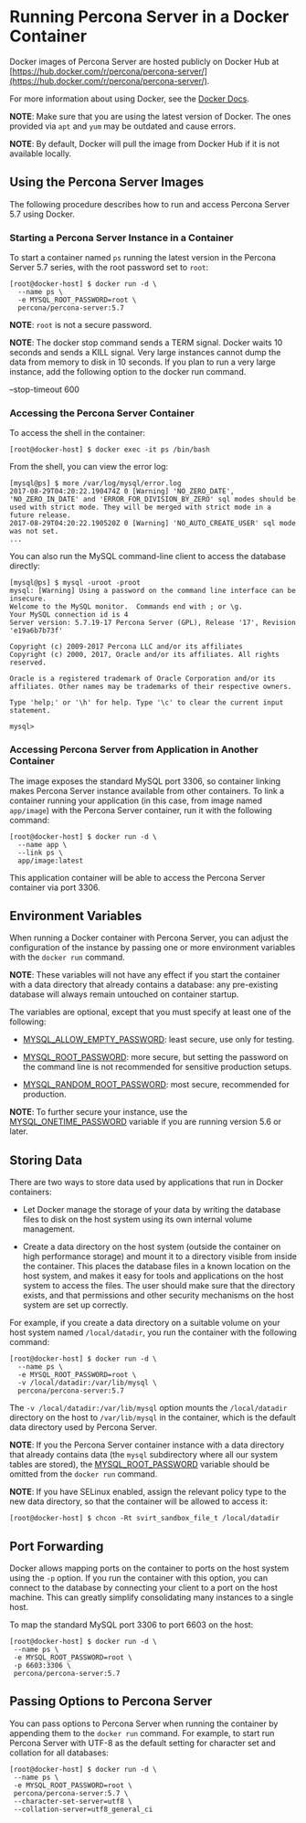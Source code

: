 # Running Percona Server in a Docker Container

Docker images of Percona Server are hosted publicly on Docker Hub at
[https://hub.docker.com/r/percona/percona-server/](https://hub.docker.com/r/percona/percona-server/).

For more information about using Docker, see the [Docker Docs](https://docs.docker.com/).

**NOTE**: Make sure that you are using the latest version of Docker.
The ones provided via `apt` and `yum`
may be outdated and cause errors.

**NOTE**: By default, Docker will pull the image from Docker Hub
if it is not available locally.

## Using the Percona Server Images

The following procedure describes how to run and access Percona Server 5.7
using Docker.

### Starting a Percona Server Instance in a Container

To start a container named `ps`
running the latest version in the Percona Server 5.7 series,
with the root password set to `root`:

```
[root@docker-host] $ docker run -d \
  --name ps \
  -e MYSQL_ROOT_PASSWORD=root \
  percona/percona-server:5.7
```

**NOTE**: `root` is not a secure password.

**NOTE**: The docker stop command sends a TERM signal. Docker waits 10 seconds
and sends a KILL signal. Very large instances cannot dump the data from
memory to disk in 10 seconds. If you plan to run a very large instance, add
the following option to the docker run command.

–stop-timeout 600

### Accessing the Percona Server Container

To access the shell in the container:

```
[root@docker-host] $ docker exec -it ps /bin/bash
```

From the shell, you can view the error log:

```
[mysql@ps] $ more /var/log/mysql/error.log
2017-08-29T04:20:22.190474Z 0 [Warning] 'NO_ZERO_DATE', 'NO_ZERO_IN_DATE' and 'ERROR_FOR_DIVISION_BY_ZERO' sql modes should be used with strict mode. They will be merged with strict mode in a future release.
2017-08-29T04:20:22.190520Z 0 [Warning] 'NO_AUTO_CREATE_USER' sql mode was not set.
...
```

You can also run the MySQL command-line client
to access the database directly:

```
[mysql@ps] $ mysql -uroot -proot
mysql: [Warning] Using a password on the command line interface can be insecure.
Welcome to the MySQL monitor.  Commands end with ; or \g.
Your MySQL connection id is 4
Server version: 5.7.19-17 Percona Server (GPL), Release '17', Revision 'e19a6b7b73f'

Copyright (c) 2009-2017 Percona LLC and/or its affiliates
Copyright (c) 2000, 2017, Oracle and/or its affiliates. All rights reserved.

Oracle is a registered trademark of Oracle Corporation and/or its affiliates. Other names may be trademarks of their respective owners.

Type 'help;' or '\h' for help. Type '\c' to clear the current input statement.

mysql>
```

### Accessing Percona Server from Application in Another Container

The image exposes the standard MySQL port 3306,
so container linking makes Percona Server instance available
from other containers.
To link a container running your application
(in this case, from image named `app/image`)
with the Percona Server container,
run it with the following command:

```
[root@docker-host] $ docker run -d \
  --name app \
  --link ps \
  app/image:latest
```

This application container will be able to access the Percona Server container
via port 3306.

## Environment Variables

When running a Docker container with Percona Server,
you can adjust the configuration of the instance
by passing one or more environment variables with the `docker run` command.

**NOTE**: These variables will not have any effect
if you start the container with a data directory
that already contains a database:
any pre-existing database will always remain untouched on container startup.

The variables are optional,
except that you must specify at least one of the following:


* [MYSQL_ALLOW_EMPTY_PASSWORD](https://docs.percona.com/percona-server/8.0/installation/docker.html#mysql-allow-empty-password): least secure, use only for testing.


* [MYSQL_ROOT_PASSWORD](https://docs.percona.com/percona-server/8.0/installation/docker.html#mysql-root-password): more secure,
but setting the password on the command line is not recommended
for sensitive production setups.


* [MYSQL_RANDOM_ROOT_PASSWORD](https://docs.percona.com/percona-server/8.0/installation/docker.html#mysql-random-root-password): most secure,
recommended for production.

**NOTE**: To further secure your instance,
use the [MYSQL_ONETIME_PASSWORD](https://docs.percona.com/percona-server/8.0/installation/docker.html#mysql-onetime-password) variable
if you are running version 5.6 or later.

## Storing Data

There are two ways to store data used by applications
that run in Docker containers:


* Let Docker manage the storage of your data
by writing the database files to disk on the host system
using its own internal volume management.


* Create a data directory on the host system
(outside the container on high performance storage)
and mount it to a directory visible from inside the container.
This places the database files in a known location on the host system,
and makes it easy for tools and applications on the host system
to access the files.
The user should make sure that the directory exists,
and that permissions and other security mechanisms on the host system
are set up correctly.

For example, if you create a data directory on a suitable volume
on your host system named `/local/datadir`,
you run the container with the following command:

```
[root@docker-host] $ docker run -d \
  --name ps \
  -e MYSQL_ROOT_PASSWORD=root \
  -v /local/datadir:/var/lib/mysql \
  percona/percona-server:5.7
```

The `-v /local/datadir:/var/lib/mysql` option
mounts the `/local/datadir` directory on the host
to `/var/lib/mysql` in the container,
which is the default data directory used by Percona Server.

**NOTE**: If you the Percona Server container instance
with a data directory that already contains data
(the `mysql` subdirectory where all our system tables are stored),
the [MYSQL_ROOT_PASSWORD](https://docs.percona.com/percona-server/8.0/installation/docker.html#mysql-root-password) variable should be omitted
from the `docker run` command.

**NOTE**: If you have SELinux enabled,
assign the relevant policy type to the new data directory,
so that the container will be allowed to access it:

```
[root@docker-host] $ chcon -Rt svirt_sandbox_file_t /local/datadir
```

## Port Forwarding

Docker allows mapping ports on the container to ports on the host system
using the `-p` option.
If you run the container with this option,
you can connect to the database by connecting your client
to a port on the host machine.
This can greatly simplify consolidating many instances to a single host.

To map the standard MySQL port 3306 to port 6603 on the host:

```
[root@docker-host] $ docker run -d \
 --name ps \
 -e MYSQL_ROOT_PASSWORD=root \
 -p 6603:3306 \
 percona/percona-server:5.7
```

## Passing Options to Percona Server

You can pass options to Percona Server when running the container
by appending them to the `docker run` command.
For example, to start run Percona Server with UTF-8
as the default setting for character set
and collation for all databases:

```
[root@docker-host] $ docker run -d \
 --name ps \
 -e MYSQL_ROOT_PASSWORD=root \
 percona/percona-server:5.7 \
 --character-set-server=utf8 \
 --collation-server=utf8_general_ci
```
